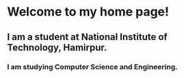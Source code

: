 # Welcome to my home page!

## I am a student at National Institute of Technology, Hamirpur.
### I am studying Computer Science and Engineering.